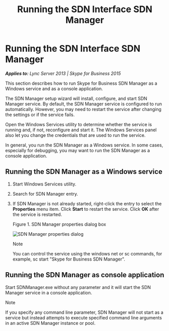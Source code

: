 ﻿---
title: Running the SDN Interface SDN Manager
TOCTitle: Running the SDN Interface SDN Manager
ms:assetid: 41743ca0-f297-4e11-8bd3-27bab2f4baee
ms:mtpsurl: https://msdn.microsoft.com/library/Dn785214(v=office.16)
ms:contentKeyID: 65258681
ms.date: 02/27/2017
mtps_version: v=office.16
---

# Running the SDN Interface SDN Manager


_**Applies to:** Lync Server 2013 | Skype for Business 2015_

This section describes how to run Skype for Business SDN Manager as a Windows service and as a console application.

The SDN Manager setup wizard will install, configure, and start SDN Manager service. By default, the SDN Manager service is configured to run automatically. However, you may need to restart the service after changing the settings or if the service fails.

Open the Windows Services utility to determine whether the service is running and, if not, reconfigure and start it. The Windows Services panel also let you change the credentials that are used to run the service.

In general, you run the SDN Manager as a Windows service. In some cases, especially for debugging, you may want to run the SDN Manager as a console application.

## Running the SDN Manager as a Windows service

1.  Start Windows Services utility.

2.  Search for SDN Manager entry.

3.  If SDN Manager is not already started, right-click the entry to select the **Properties** menu item. Click **Start** to restart the service. Click **OK** after the service is restarted.
    
    Figure 1. SDN Manager properties dialog box
    
      
    ![SDN Manager properties dialog](../images/Dn785214.5565cc50-7e37-4ba1-84b4-a3aff0a8881a(Office.16).png "SDN Manager properties dialog")
    

    > [!NOTE]
    > You can control the service using the windows net or sc commands, for example, sc start "Skype for Business SDN Manager".



## Running the SDN Manager as console application

Start SDNManager.exe without any parameter and it will start the SDN Manager service in a console application.


> [!NOTE]
> If you specify any command line parameter, SDN Manager will not start as a service but instead attempts to execute specified command line arguments in an active SDN Manager instance or pool.



